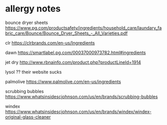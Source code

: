 <!--
---
permalink: /index.html
---
-->
# allergy notes

bounce dryer sheets
https://www.pg.com/productsafety/ingredients/household_care/laundary_fabric_care/Bounce/Bounce_Dryer_Sheets_-_All_Varieties.pdf

clr
https://clrbrands.com/en-us/Ingredients

dawn
https://smartlabel.pg.com/00037000973782.html#ingredients

jet dry
http://www.rbnainfo.com/product.php?productLineId=1914

lysol
?? their website sucks

palmolive
https://www.palmolive.com/en-us/ingredients

scrubbing bubbles
https://www.whatsinsidescjohnson.com/us/en/brands/scrubbing-bubbles

windex
https://www.whatsinsidescjohnson.com/us/en/brands/windex/windex-original-glass-cleaner
